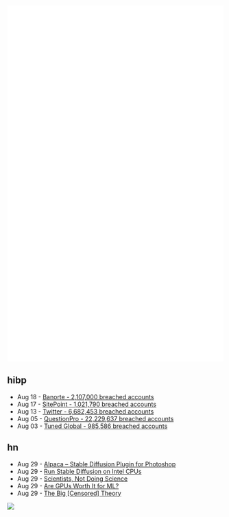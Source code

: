 ![Metrics](https://raw.githubusercontent.com/phixion/phixion/master/metrics.svg)

## hibp

<!--
for https://github.com/phixion/phixion/blob/main/.github/workflows/feeds.yml
-->
<!--START_SECTION:haveibeenpwnd-->
- Aug 18 - [Banorte - 2,107,000 breached accounts](https://haveibeenpwned.com/PwnedWebsites#Banorte)
- Aug 17 - [SitePoint - 1,021,790 breached accounts](https://haveibeenpwned.com/PwnedWebsites#SitePoint)
- Aug 13 - [Twitter - 6,682,453 breached accounts](https://haveibeenpwned.com/PwnedWebsites#Twitter)
- Aug 05 - [QuestionPro - 22,229,637 breached accounts](https://haveibeenpwned.com/PwnedWebsites#QuestionPro)
- Aug 03 - [Tuned Global - 985,586 breached accounts](https://haveibeenpwned.com/PwnedWebsites#TunedGlobal)
<!--END_SECTION:haveibeenpwnd-->

## hn

<!--
for https://github.com/phixion/phixion/blob/main/.github/workflows/feeds.yml
-->
<!--START_SECTION:hn-->
- Aug 29 - [Alpaca – Stable Diffusion Plugin for Photoshop](https://www.getalpaca.io/)
- Aug 29 - [Run Stable Diffusion on Intel CPUs](https://github.com/bes-dev/stable_diffusion.openvino)
- Aug 29 - [Scientists, Not Doing Science](https://noahcarl.substack.com/p/scientists-not-doing-science)
- Aug 29 - [Are GPUs Worth It for ML?](https://exafunction.com/blog/are-gpus-worth-it)
- Aug 29 - [The Big [Censored] Theory](https://pudding.cool/2022/08/censorship/)
<!--END_SECTION:hn-->

<!--
for https://yhype.me
-->
![](https://hit.yhype.me/github/profile?user_id=13013670)
